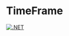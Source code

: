 # TimeFrame

[![.NET](https://github.com/TheFoon/TimeFrame/actions/workflows/dotnet.yml/badge.svg?branch=development)](https://github.com/TheFoon/TimeFrame/actions/workflows/dotnet.yml)
